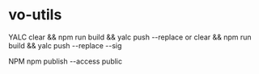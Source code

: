 # vo-utils

YALC
clear && npm run build && yalc push --replace
or clear && npm run build && yalc push --replace --sig

NPM
npm publish --access public
